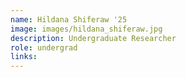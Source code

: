 ```yaml
---
name: Hildana Shiferaw '25
image: images/hildana_shiferaw.jpg 
description: Undergraduate Researcher
role: undergrad
links:
---
```


